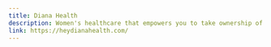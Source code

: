 ```yaml
---
title: Diana Health
description: Women's healthcare that empowers you to take ownership of your whole health
link: https://heydianahealth.com/
---
```

